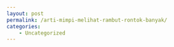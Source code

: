 ```yaml
---
layout: post
permalink: /arti-mimpi-melihat-rambut-rontok-banyak/
categories:
    - Uncategorized
---
```


